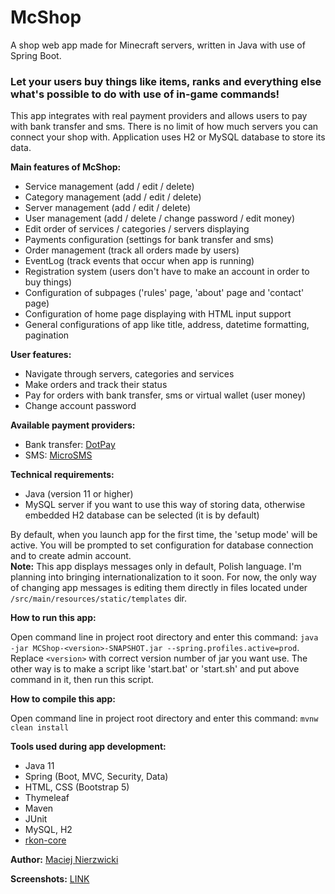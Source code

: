 # McShop
A shop web app made for Minecraft servers, written in Java with use of Spring Boot.

### Let your users buy things like items, ranks and everything else what's possible to do with use of in-game commands!

This app integrates with real payment providers and allows users to pay with bank transfer and sms.
There is no limit of how much servers you can connect your shop with.
Application uses H2 or MySQL database to store its data.

**Main features of McShop:**
- Service management (add / edit / delete)
- Category management (add / edit / delete)
- Server management (add / edit / delete)
- User management (add / delete / change password / edit money)
- Edit order of services / categories / servers displaying
- Payments configuration (settings for bank transfer and sms)
- Order management (track all orders made by users)
- EventLog (track events that occur when app is running)
- Registration system (users don't have to make an account in order to buy things)
- Configuration of subpages ('rules' page, 'about' page and 'contact' page)
- Configuration of home page displaying with HTML input support
- General configurations of app like title, address, datetime formatting, pagination

**User features:**
- Navigate through servers, categories and services
- Make orders and track their status
- Pay for orders with bank transfer, sms or virtual wallet (user money)
- Change account password

**Available payment providers:**
- Bank transfer: [DotPay](https://www.dotpay.pl/)
- SMS: [MicroSMS](https://microsms.pl/)

**Technical requirements:**
- Java (version 11 or higher)
- MySQL server if you want to use this way of storing data, otherwise embedded H2 database can be selected (it is by default)

By default, when you launch app for the first time, the 'setup mode' will be active. You will be prompted to set configuration for database connection and to create admin account.  
**Note:** This app displays messages only in default, Polish language. I'm planning into bringing internationalization to it soon. For now, the only way of changing app messages is editing them directly in files located under ``/src/main/resources/static/templates`` dir.

**How to run this app:**

Open command line in project root directory and enter this command: ``java -jar MCShop-<version>-SNAPSHOT.jar --spring.profiles.active=prod``.  
Replace ``<version>`` with correct version number of jar you want use.
The other way is to make a script like 'start.bat' or 'start.sh' and put above command in it, then run this script.

**How to compile this app:**

Open command line in project root directory and enter this command: ``mvnw clean install``


**Tools used during app development:**
- Java 11
- Spring (Boot, MVC, Security, Data)
- HTML, CSS (Bootstrap 5)
- Thymeleaf
- Maven
- JUnit
- MySQL, H2
- [rkon-core](https://github.com/kr5ch/rkon-core)

**Author:** [Maciej Nierzwicki](https://github.com/maciejnierzwicki/)


**Screenshots:** [LINK](https://www.maciejnierzwicki.pl/projects/mcshop/)
